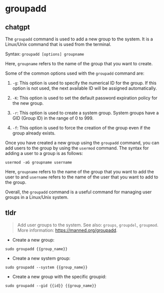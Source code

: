 # groupadd 
## chatgpt 
The `groupadd` command is used to add a new group to the system. It is a Linux/Unix command that is used from the terminal. 

Syntax: `groupadd [options] groupname`

Here, `groupname` refers to the name of the group that you want to create. 

Some of the common options used with the `groupadd` command are: 

1. `-g`: This option is used to specify the numerical ID for the group. If this option is not used, the next available ID will be assigned automatically. 

2. `-K`: This option is used to set the default password expiration policy for the new group. 

3. `-r`: This option is used to create a system group. System groups have a GID (Group ID) in the range of 0 to 999. 

4. `-f`: This option is used to force the creation of the group even if the group already exists. 

Once you have created a new group using the `groupadd` command, you can add users to the group by using the `usermod` command. The syntax for adding a user to a group is as follows: 

`usermod -aG groupname username`

Here, `groupname` refers to the name of the group that you want to add the user to and `username` refers to the name of the user that you want to add to the group. 

Overall, the `groupadd` command is a useful command for managing user groups in a Linux/Unix system. 

## tldr 
 
> Add user groups to the system.
> See also: `groups`, `groupdel`, `groupmod`.
> More information: <https://manned.org/groupadd>.

- Create a new group:

`sudo groupadd {{group_name}}`

- Create a new system group:

`sudo groupadd --system {{group_name}}`

- Create a new group with the specific groupid:

`sudo groupadd --gid {{id}} {{group_name}}`
